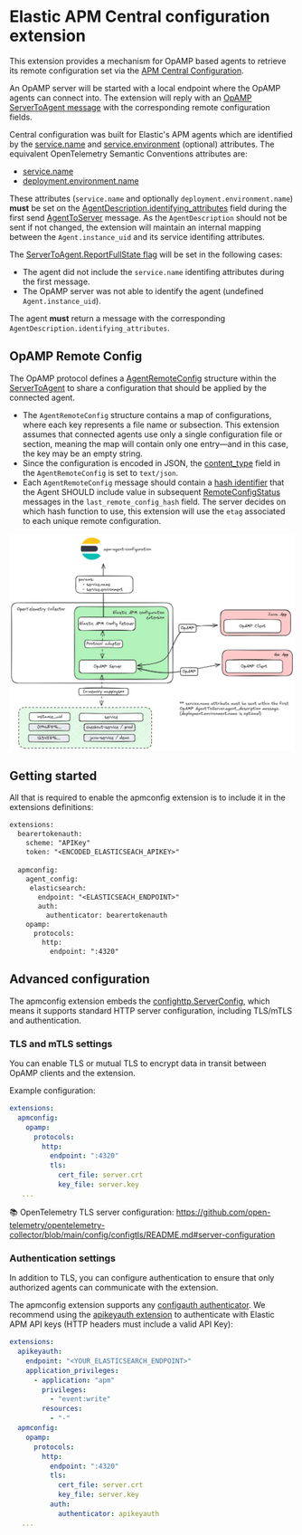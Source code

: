 # Elastic APM Central configuration extension

This extension provides a mechanism for OpAMP based agents to retrieve its
remote configuration set via the [APM Central
Configuration](https://www.elastic.co/guide/en/observability/current/apm-agent-configuration.html).

An OpAMP server will be started with a local endpoint where the OpAMP agents can
connect into. The extension will reply with an [OpAMP ServerToAgent
message](https://github.com/open-telemetry/opamp-spec/blob/main/specification.md#servertoagent-message)
with the corresponding remote configuration fields.

Central configuration was built for Elastic's APM agents which are identified by
the
[service.name](https://www.elastic.co/guide/en/ecs/1.12/ecs-service.html#field-service-name)
and
[service.environment](https://www.elastic.co/guide/en/ecs/1.12/ecs-service.html#field-service-environment)
(optional) attributes. The equivalent OpenTelemetry Semantic Conventions
attributes are:
  - [service.name](https://github.com/open-telemetry/semantic-conventions/blob/v1.32.0/docs/attributes-registry/service.md)
  - [deployment.environment.name](https://github.com/open-telemetry/semantic-conventions/blob/v1.32.0/docs/attributes-registry/deployment.md)

These attributes (`service.name` and optionally `deployment.environment.name`) **must** be set on the
[AgentDescription.identifying_attributes](https://github.com/open-telemetry/opamp-spec/blob/main/specification.md#agentdescriptionidentifying_attributes)
field during the first send
[AgentToServer](https://github.com/open-telemetry/opamp-spec/blob/main/specification.md#agenttoserver-message)
message. As the `AgentDescription` should not be sent if not changed, the
extension will maintain an internal mapping between the `Agent.instance_uid` and
its service identifing attributes.

The [ServerToAgent.ReportFullState
flag](https://github.com/open-telemetry/opamp-spec/blob/main/specification.md#servertoagentflags)
will be set in the following cases:

- The agent did not include the `service.name` identifing attributes during the
first message.
- The OpAMP server was not able to identify the agent (undefined
`Agent.instance_uid`).

The agent **must** return a message with the corresponding
`AgentDescription.identifying_attributes`.

## OpAMP Remote Config

The OpAMP protocol defines a
[AgentRemoteConfig](https://github.com/open-telemetry/opamp-spec/blob/v0.11.0/proto/opamp.proto#L913)
structure within the
[ServerToAgent](https://github.com/open-telemetry/opamp-spec/blob/v0.11.0/proto/opamp.proto#L187)
to share a configuration that should be applied by the connected agent.

- The `AgentRemoteConfig` structure contains a map of configurations, where each
key represents a file name or subsection. This extension assumes that connected
agents use only a single configuration file or section, meaning the map will
contain only one entry—and in this case, the key may be an empty string.
- Since the configuration is encoded in JSON, the
[content_type](https://github.com/open-telemetry/opamp-spec/blob/v0.11.0/proto/opamp.proto#L948C12-L948C24)
field in the `AgentRemoteConfig` is set to `text/json`.
- Each `AgentRemoteConfig` message should contain a [hash
identifier](https://github.com/open-telemetry/opamp-spec/blob/v0.11.0/proto/opamp.proto#L929)
that the Agent SHOULD include value in subsequent
[RemoteConfigStatus](https://github.com/open-telemetry/opamp-spec/blob/v0.11.0/proto/opamp.proto#L751)
messages in the `last_remote_config_hash` field. The server decides on which
hash function to use, this extension will use the `etag` associated to each
unique remote configuration.

![Extension workflow](./extension-workflow.png "Extension workflow")

## Getting started

All that is required to enable the apmconfig extension is to include it in the extensions definitions:

```
extensions:
  bearertokenauth:
    scheme: "APIKey"
    token: "<ENCODED_ELASTICSEACH_APIKEY>"

  apmconfig:
    agent_config:
     elasticsearch:
       endpoint: "<ELASTICSEACH_ENDPOINT>"
       auth:
         authenticator: bearertokenauth
    opamp:
      protocols:
        http:
          endpoint: ":4320"
```


## Advanced configuration

The apmconfig extension embeds the [confighttp.ServerConfig](https://github.com/open-telemetry/opentelemetry-collector/blob/main/config/confighttp/README.md), which means it supports standard HTTP server configuration, including TLS/mTLS and authentication.

### TLS and mTLS settings

You can enable TLS or mutual TLS to encrypt data in transit between OpAMP clients and the extension.

Example configuration:

```yaml
extensions:
  apmconfig:
    opamp:
      protocols:
        http:
          endpoint: ":4320"
          tls:
            cert_file: server.crt
            key_file: server.key
   ...
```

📚 OpenTelemetry TLS server configuration:
https://github.com/open-telemetry/opentelemetry-collector/blob/main/config/configtls/README.md#server-configuration

### Authentication settings

In addition to TLS, you can configure authentication to ensure that only authorized agents can communicate with the extension.

The apmconfig extension supports any [configauth authenticator](https://github.com/open-telemetry/opentelemetry-collector/blob/main/config/configauth/README.md). We recommend using the [apikeyauth extension](https://github.com/elastic/opentelemetry-collector-components/tree/main/extension/apikeyauthextension) to authenticate with Elastic APM API keys (HTTP headers must include a valid API Key):

```yaml
extensions:
  apikeyauth:
    endpoint: "<YOUR_ELASTICSEARCH_ENDPOINT>"
    application_privileges:
      - application: "apm"
        privileges:
          - "event:write"
        resources:
          - "-"
  apmconfig:
    opamp:
      protocols:
        http:
          endpoint: ":4320"
          tls:
            cert_file: server.crt
            key_file: server.key
          auth:
            authenticator: apikeyauth
   ...
```

